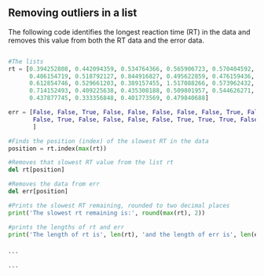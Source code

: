 ## Removing outliers in a list

The following code identifies the longest reaction time (RT) in the data and removes this value from both the RT data and the error data.

~~~python

#The lists
rt = [0.394252808, 0.442094359, 0.534764366, 0.565906723, 0.570404592, 
      0.486154719, 0.518792127, 0.844916827, 0.495622859, 0.476159436, 
      0.612854746, 0.529661203, 0.389157455, 1.517088266, 0.573962432, 
      0.714152493, 0.409225638, 0.435308188, 0.509801957, 0.544626271, 
      0.437877745, 0.333356848, 0.401773569, 0.479840688]

err = [False, False, True, False, False, False, False, False, True, False, 
       False, True, False, False, False, False, True, True, True, False, 
       ]

#Finds the position (index) of the slowest RT in the data
position = rt.index(max(rt))

#Removes that slowest RT value from the list rt
del rt[position]

#Removes the data from err
del err[position]

#Prints the slowest RT remaining, rounded to two decimal places
print('The slowest rt remaining is:', round(max(rt), 2))

#prints the lengths of rt and err
print('The length of rt is', len(rt), 'and the length of err is', len(err))


```

```
